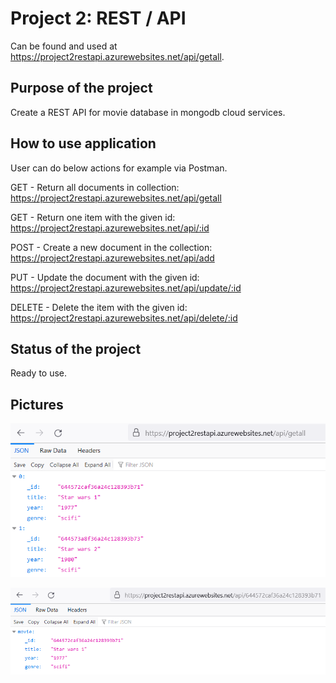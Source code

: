 # Project 2: REST / API
Can be found and used at https://project2restapi.azurewebsites.net/api/getall.

## Purpose of the project
Create a REST API for movie database in mongodb cloud services.

## How to use application
User can do below actions for example via Postman.

GET - Return all documents in collection: https://project2restapi.azurewebsites.net/api/getall

GET - Return one item with the given id: https://project2restapi.azurewebsites.net/api/:id 

POST - Create a new document in the collection: https://project2restapi.azurewebsites.net/api/add 

PUT - Update the document with the given id: https://project2restapi.azurewebsites.net/api/update/:id 

DELETE - Delete the item with the given id: https://project2restapi.azurewebsites.net/api/delete/:id

## Status of the project
Ready to use.

## Pictures
![alt text](pic1.png)





![alt text](pic2.png)